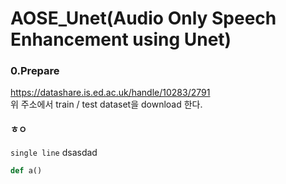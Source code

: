 # AOSE_Unet(Audio Only Speech Enhancement using Unet)  

### 0.Prepare
https://datashare.is.ed.ac.uk/handle/10283/2791  
위 주소에서 train / test dataset을 download 한다.
#### ㅎㅇ

```single line``` dsasdad

```python
def a()


```
